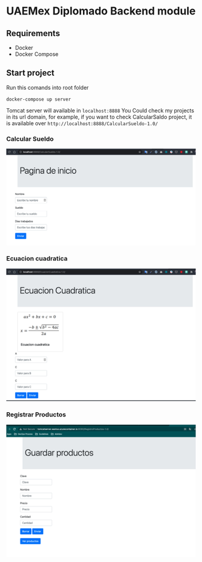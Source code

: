 # UAEMex Diplomado Backend module

## Requirements
* Docker
* Docker Compose

## Start project
Run this comands into root folder
```
docker-compose up server
```

Tomcat server will available in `localhost:8888`
You Could check my projects in its url domain, for example, if you want to check CalcularSaldo project, it is available over `http://localhost:8888/CalcularSueldo-1.0/`

### Calcular Sueldo
![Calcular Sueldo 1](./assets/images/calcular_sueldo/1.png)

### Ecuacion cuadratica
![Ecuacion Cuadratica 2](./assets/images/ecuacion/ecu.png)

### Registrar Productos
![Registrar Productos 3](./assets/images/productos/1.png)
